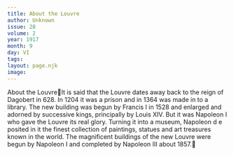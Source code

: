 ```yaml
---
title: About the Louvre
author: Unknown
issue: 28
volume: 2
year: 1917
month: 9
day: VI
tags:
layout: page.njk
image:
---
```

About the LouvreIt is said that the Louvre dates away back to the reign of Dagobert in 628. In 1204 it was a prison and in 1364 was made in to a library. The new building was begun by Francis I in 1528 and enlarged and adorned by successive kings, principally by Louis XIV. But it was Napoleon I who gave the Louvre its real glory. Turning it into a museum, Napoleon d e posited in it the finest collection of paintings, statues and art treasures known in the world. The magnificent buildings of the new Louvre were begun by Napoleon I and completed by Napoleon III about 1857.
